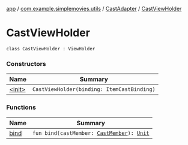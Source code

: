 [app](../../../index.md) / [com.example.simplemovies.utils](../../index.md) / [CastAdapter](../index.md) / [CastViewHolder](./index.md)

# CastViewHolder

`class CastViewHolder : ViewHolder`

### Constructors

| Name | Summary |
|---|---|
| [&lt;init&gt;](-init-.md) | `CastViewHolder(binding: ItemCastBinding)` |

### Functions

| Name | Summary |
|---|---|
| [bind](bind.md) | `fun bind(castMember: `[`CastMember`](../../../com.example.simplemovies.domain/-cast-member/index.md)`): `[`Unit`](https://kotlinlang.org/api/latest/jvm/stdlib/kotlin/-unit/index.html) |
